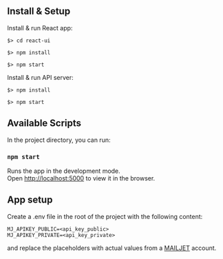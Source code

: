 ## Install & Setup

Install & run React app:

```
$> cd react-ui

$> npm install

$> npm start
```

Install & run API server:

```
$> npm install

$> npm start
```

## Available Scripts

In the project directory, you can run:

### `npm start`

Runs the app in the development mode.<br>
Open [http://localhost:5000](http://localhost:5000) to view it in the browser.

## App setup

Create a .env file in the root of the project with the following content:

```
MJ_APIKEY_PUBLIC=<api_key_public>
MJ_APIKEY_PRIVATE=<api_key_private>
```

and replace the placeholders with actual values from a [MAILJET](https://app.mailjet.com/signup?lang=es_ES) account.
